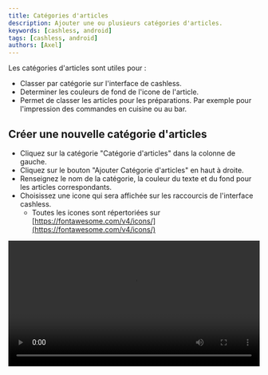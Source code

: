 ```yaml
---
title: Catégories d'articles
description: Ajouter une ou plusieurs catégories d'articles.
keywords: [cashless, android]
tags: [cashless, android]
authors: [Axel]
---
```


Les catégories d'articles sont utiles pour :

- Classer par catégorie sur l'interface de cashless.
- Determiner les couleurs de fond de l'icone de l'article.
- Permet de classer les articles pour les préparations. Par exemple pour l'impression des commandes en cuisine ou au bar.

## Créer une nouvelle catégorie d'articles

- Cliquez sur la catégorie "Catégorie d'articles" dans la colonne de gauche.
- Cliquez sur le bouton "Ajouter Catégorie d'articles" en haut à droite.
- Renseignez le nom de la catégorie, la couleur du texte et du fond pour les articles correspondants.
- Choisissez une icone qui sera affichée sur les raccourcis de l'interface cashless.
  - Toutes les icones sont répertoriées sur [https://fontawesome.com/v4/icons/](https://fontawesome.com/v4/icons/)


<video width="100%" controls src="/assets/video/categories.mp4"></video>
